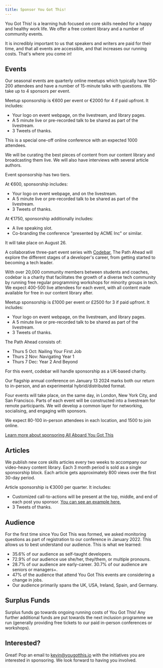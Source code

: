 ```yaml
---
title: Sponsor You Got This!
---
```


You Got This! is a learning hub focused on core skills needed for a happy and healthy work life. We offer a free content library and a number of community events.

It is incredibly important to us that speakers and writers are paid for their time, and that all events are accessible, and that increases our running costs. That's where you come in!

## Events

<!-- <sponsor-upcoming-events class="mb-12"></sponsor-upcoming-events> -->

<extra-reading title="Sponsor Quarterly Seasonal Meetups">

Our seasonal events are quarterly online meetups which typically have 150-200 attendees and have a number of 15-minute talks with questions. We take up to 4 sponsors per event.

Meetup sponsorship is €600 per event or €2000 for 4 if paid upfront. It includes:
- Your logo on event webpage, on the livestream, and library pages.
- A 5 minute live or pre-recorded talk to be shared as part of the livestream.
- 3 Tweets of thanks.

</extra-reading>

<extra-reading title="Sponsor Now That's What I Call You Got This Conference" class="mt-4">

This is a special one-off online conference with an expected 1000 attendees. 

We will be curating the best pieces of content from our content library and broadcasting them live. We will also have interviews with several article authors.

Event sponsorship has two tiers.

At €600, sponsorship includes:
- Your logo on event webpage, and on the livestream.
- A 5 minute live or pre-recorded talk to be shared as part of the livestream.
- 3 Tweets of thanks.

At €1750, sponsorship additionally includes:
- A live speaking slot.
- Co-branding the conference "presented by ACME Inc" or similar.

It will take place on August 26.

</extra-reading>

<extra-reading title="Sponsor The Path Ahead Events" class="mt-4">

A collaborative three-part event series with [Codebar](https://codebar.io/), The Path Ahead will explore the different stages of a developer's career, from getting started to becoming a tech leader. 

With over 20,000 community members between students and coaches, codebar is a charity that facilitates the growth of a diverse tech community by running free regular programming workshops for minority groups in tech. We expect 400-500 live attendees for each event, with all content made available for free in our content library after.

Meetup sponsorship is £1000 per event or £2500 for 3 if paid upfront. It includes:
- Your logo on event webpage, on the livestream, and library pages.
- A 5 minute live or pre-recorded talk to be shared as part of the livestream.
- 3 Tweets of thanks.

The Path Ahead consists of:

- Thurs 5 Oct: Nailing Your First Job
- Thurs 2 Nov: Navigating Year 1
- Thurs 7 Dec: Year 2 And Beyond

For this event, codebar will handle sponsorship as a UK-based charity.

</extra-reading>

<extra-reading title="Sponsor the All Aboard You Got This Conference" class="mt-4">

Our flagship annual conference on January 13 2024 marks both our return to in-person, and an experimental hybrid/distributed format. 

Four events will take place, on the same day, in London, New York City, and San Francisco. Parts of each event will be constructed into a livestream for remote participants. We will develop a common layer for networking, socialising, and engaging with sponsors. 

We expect 80-100 in-person attendees in each location, and 1500 to join online.

[Learn more about sponsoring All Aboard You Got This](/sponsors/info/all-aboard)

</extra-reading>

## Articles
<extra-reading title="Sponsor a Block of Articles">

We publish new core skills articles every two weeks to accompany our video-heavy content library. Each 3 month period is sold as a single sponsorship block. Each article gets approximately 800 views over the first 30-day period.

Article sponsorship is €3000 per quarter. It includes:
- Customized call-to-actions will be present at the top, middle, and end of each post you sponsor. [You can see an example here.](/library/managers-guide-to-okrs)
- 3 Tweets of thanks.

</extra-reading>

## Audience

For the first time since You Got This was formed, we asked monitoring questions as part of registration to our conference in January 2022. This allows us to best understand our audience. This is what we learned:

- 35.6% of our audience as self-taught developers.
- 72.9% of our audience use she/her, they/them, or multiple pronouns.
- 28.7% of our audience are early-career. 30.7% of our audience are seniors or managers+.
- 47% of the audience that attend You Got This events are considering a change in jobs.
- Our audience primarily spans the UK, USA, Ireland, Spain, and Germany.

## Surplus Funds

Surplus funds go towards ongoing running costs of You Got This! Any further additional funds are put towards the next inclusion programme we run (generally providing free tickets to our paid in-person conferences or workshops).

## Interested?

Great! Pop an email to [kevin@yougotthis.io](mailto:kevin@yougotthis.io) with the initiatives you are interested in sponsoring. We look forward to having you involved.